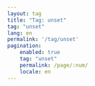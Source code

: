 ```yaml
---
layout: tag
title: "Tag: unset"
tag: "unset"
lang: en
permalink: '/tag/unset'
pagination:
    enabled: true
    tag: "unset"
    permalink: /page/:num/
    locale: en
---
```

